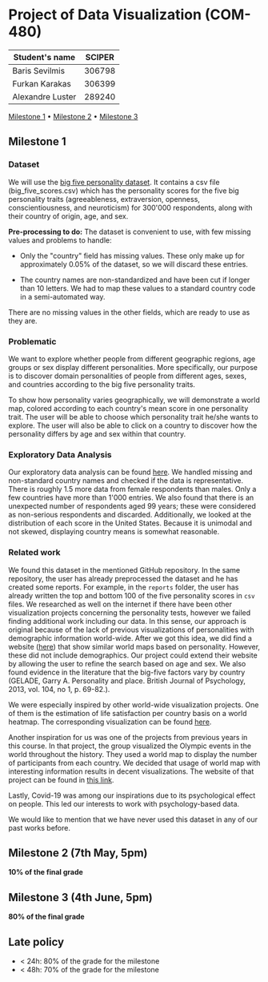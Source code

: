 <!-- markdownlint-disable MD036 -->

# Project of Data Visualization (COM-480)

| Student's name   | SCIPER |
| ---------------- | ------ |
| Baris Sevilmis   | 306798 |
| Furkan Karakas   | 306399 |
| Alexandre Luster | 289240 |

[Milestone 1](#milestone-1) • [Milestone 2](#milestone-2-7th-may-5pm) • [Milestone 3](#milestone-3-4th-june-5pm)

## Milestone 1

### Dataset

We will use the [big five personality dataset](https://github.com/automoto/big-five-data). It contains a csv file (big_five_scores.csv) which has the personality scores for the five big personality traits (agreeableness, extraversion, openness, conscientiousness, and neuroticism) for 300'000 respondents, along with their country of origin, age, and sex.

**Pre-processing to do:**
The dataset is convenient to use, with few missing values and problems to handle:

- Only the "country" field has missing values. These only make up for approximately 0.05% of the dataset, so we will discard these entries.

- The country names are non-standardized and have been cut if longer than 10 letters. We had to map these values to a standard country code in a semi-automated way.

There are no missing values in the other fields, which are ready to use as they are.

### Problematic

We want to explore whether people from different geographic regions, age groups or sex display different personalities. More specifically, our purpose is to discover domain personalities of people from different ages, sexes, and countries according to the big five personality traits.

To show how personality varies geographically, we will demonstrate a world map, colored according to each country's mean score in one personality trait. The user will be able to choose which personality trait he/she wants to explore. The user will also be able to click on a country to discover how the personality differs by age and sex within that country.

### Exploratory Data Analysis

Our exploratory data analysis can be found [here](http://htmlpreview.github.io/?https://github.com/com-480-data-visualization/data-visualization-project-2021-slackers/blob/master/Milestone_1.html). We handled missing and non-standard country names and checked if the data is representative. There is roughly 1.5 more data from female respondents than males. Only a few countries have more than 1'000 entries. We also found that there is an unexpected number of respondents aged 99 years; these were considered as non-serious respondents and discarded. Additionally, we looked at the distribution of each score in the United States. Because it is unimodal and not skewed, displaying country means is somewhat reasonable.

### Related work

We found this dataset in the mentioned GitHub repository. In the same repository, the user has already preprocessed the dataset and he has created some reports. For example, in the `reports` folder, the user has already written the top and bottom 100 of the five personality scores in `csv` files. We researched as well on the internet if there have been other visualization projects concerning the personality tests, however we failed finding additional work including our data. In this sense, our approach is original because of the lack of previous visualizations of personalities with demographic information world-wide. After we got this idea, we did find a website ([here](https://www.16personalities.com/country-profiles/global/world)) that show similar world maps based on personality. However, these did not include demographics. Our project could extend their website by allowing the user to refine the search based on age and sex. We also found evidence in the literature that the big-five factors vary by country (GELADE, Garry A. Personality and place. British Journal of Psychology, 2013, vol. 104, no 1, p. 69-82.).

We were especially inspired by other world-wide visualization projects. One of them is the estimation of life satisfaction per country basis on a world heatmap. The corresponding visualization can be found [here](https://i.redd.it/aqcardzlrik51.png).

Another inspiration for us was one of the projects from previous years in this course. In that project, the group visualized the Olympic events in the world throughout the history. They used a world map to display the number of participants from each country. We decided that usage of world map with interesting information results in decent visualizations. The website of that project can be found in [this link](https://com-480-data-visualization.github.io/com-480-project-knn-viz/website/map.html).

Lastly, Covid-19 was among our inspirations due to its psychological effect on people. This led our interests to work with psychology-based data.

We would like to mention that we have never used this dataset in any of our past works before.

## Milestone 2 (7th May, 5pm)

**10% of the final grade**

## Milestone 3 (4th June, 5pm)

**80% of the final grade**

## Late policy

- < 24h: 80% of the grade for the milestone
- < 48h: 70% of the grade for the milestone
